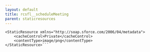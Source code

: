 ```yaml
---
layout: default
title: rcsfl__scheduleMeeting
parent: staticresources
---
```


```<?xml version="1.0" encoding="UTF-8"?>
<StaticResource xmlns="http://soap.sforce.com/2006/04/metadata">
    <cacheControl>Private</cacheControl>
    <contentType>image/png</contentType>
</StaticResource>```
